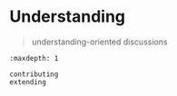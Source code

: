 # Understanding

> understanding-oriented discussions

```{toctree}
:maxdepth: 1

contributing
extending
```

